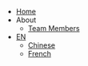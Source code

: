 <!-- navbar docs/_navbar.md -->
  
- [Home]()
- About
  - [Team Members](navbar/Team/members.md)
- [EN]()
  - [Chinese](./Cn/)
  - [French](./Fr/)
